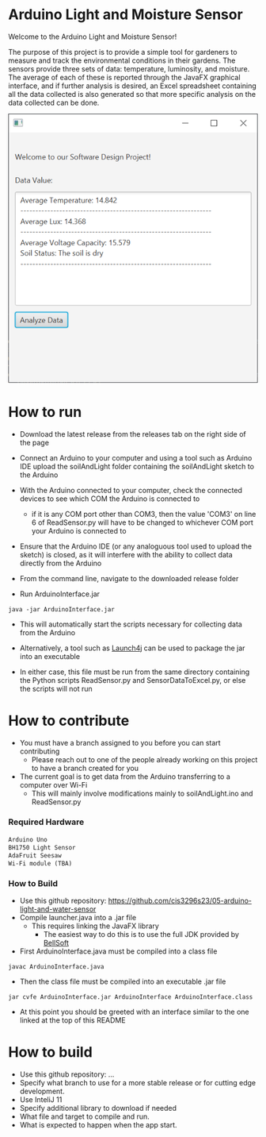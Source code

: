 # Arduino Light and Moisture Sensor
Welcome to the Arduino Light and Moisture Sensor! 

The purpose of this project is to provide a simple tool for gardeners to measure and track the environmental conditions in their gardens. The sensors provide three sets of data: temperature, luminosity, and moisture. The average of each of these is reported through the JavaFX graphical interface, and if further analysis is desired, an Excel spreadsheet containing all the data collected is also generated so that more specific analysis on the data collected can be done. 

![This is a screenshot.](gui.png)
# How to run
- Download the latest release from the releases tab on the right side of the page

- Connect an Arduino to your computer and using a tool such as Arduino IDE upload the soilAndLight folder containing the soilAndLight sketch to the Arduino

- With the Arduino connected to your computer, check the connected devices to see which COM the Arduino is connected to
    + if it is any COM port other than COM3, then the value 'COM3' on line 6 of ReadSensor.py will have to be changed to whichever COM port your Arduino is connected to

- Ensure that the Arduino IDE (or any analoguous tool used to upload the sketch) is closed, as it will interfere with the ability to collect data directly from the Arduino

- From the command line, navigate to the downloaded release folder
- Run ArduinoInterface.jar
```
java -jar ArduinoInterface.jar
```
- This will automatically start the scripts necessary for collecting data from the Arduino
- Alternatively, a tool such as [Launch4j](https://launch4j.sourceforge.net/) can be used to package the jar into an executable

- In either case, this file must be run from the same directory containing the Python scripts ReadSensor.py and SensorDataToExcel.py, or else the scripts will not run

# How to contribute
- You must have a branch assigned to you before you can start contributing
    + Please reach out to one of the people already working on this project to have a branch created for you
- The current goal is to get data from the Arduino transferring to a computer over Wi-Fi
    + This will mainly involve modifications mainly to soilAndLight.ino and ReadSensor.py
### Required Hardware
```
Arduino Uno
BH1750 Light Sensor
AdaFruit Seesaw 
Wi-Fi module (TBA)
```

### How to Build   
- Use this github repository: https://github.com/cis3296s23/05-arduino-light-and-water-sensor
- Compile launcher.java into a .jar file
    + This requires linking the JavaFX library
        - The easiest way to do this is to use the full JDK provided by [BellSoft](https://bell-sw.com/pages/downloads/)
- First ArduinoInterface.java must be compiled into a class file      
```
javac ArduinoInterface.java  
```
- Then the class file must be compiled into an executable .jar file
```
jar cvfe ArduinoInterface.jar ArduinoInterface ArduinoInterface.class
```
- At this point you should be greeted with an interface similar to the one linked at the top of this README
# How to build
- Use this github repository: ... 
- Specify what branch to use for a more stable release or for cutting edge development.  
- Use InteliJ 11
- Specify additional library to download if needed 
- What file and target to compile and run. 
- What is expected to happen when the app start. 
